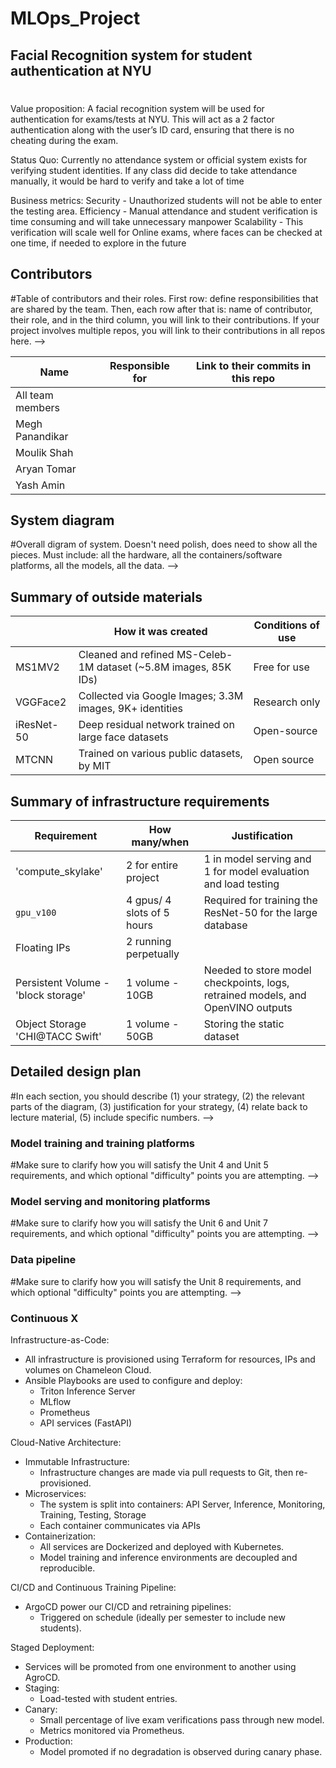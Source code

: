 # MLOps_Project


## Facial Recognition system for student authentication at NYU

# 
Value proposition: 
A facial recognition system will be used for authentication for exams/tests at NYU. This will act as a 2 factor authentication along with the user’s ID card, ensuring that there is no cheating during the exam.

Status Quo: Currently no attendance system or official system exists for verifying student identities. If any class did decide to take attendance manually, it would be hard to verify and take a lot of time

Business metrics:
Security - Unauthorized students will not be able to enter the testing area.
Efficiency - Manual attendance and student verification is time consuming and will take unnecessary manpower
Scalability - This verification will scale well for Online exams, where faces can be checked at one time, if needed to explore in the future

## Contributors

#Table of contributors and their roles. 
First row: define responsibilities that are shared by the team. 
Then, each row after that is: name of contributor, their role, and in the third column, 
you will link to their contributions. If your project involves multiple repos, you will 
link to their contributions in all repos here. -->

| Name                            | Responsible for | Link to their commits in this repo |
|---------------------------------|-----------------|------------------------------------|
| All team members                |                 |                                    |
| Megh Panandikar                 |                 |                                    |
| Moulik Shah                     |                 |                                    |
| Aryan Tomar                     |                 |                                    |
| Yash Amin                       |                 |                                    |


## System diagram

#Overall digram of system. Doesn't need polish, does need to show all the pieces. 
Must include: all the hardware, all the containers/software platforms, all the models, 
all the data. -->

## Summary of outside materials

|              | How it was created | Conditions of use |
|--------------|--------------------|-------------------|
| MS1MV2       |  	Cleaned and refined MS-Celeb-1M dataset (~5.8M images, 85K IDs)                  |       Free for use           |
| VGGFace2     |    Collected via Google Images; 3.3M images, 9K+ identities                |         Research only          |
| iResNet-50   |    Deep residual network trained on large face datasets               |          Open-source         |
| MTCNN        |    Trained on various public datasets, by MIT                |         Open source         |


## Summary of infrastructure requirements

| Requirement     | How many/when                                     | Justification |
|-----------------|---------------------------------------------------|---------------|
| 'compute_skylake' | 2 for entire project                   | 1 in model serving and 1 for model evaluation and load testing           |
| `gpu_v100`     | 4 gpus/ 4 slots of 5 hours                        |       Required for training the ResNet-50 for the large database        |
| Floating IPs    | 2 running perpetually |               |    1 for model serving api, 1 for monitoring while training, testing and serving
| Persistent Volume  - 'block storage'   |                1 volume - 10GB                                  |       Needed to store model checkpoints, logs, retrained models, and OpenVINO outputs        |
| Object Storage 'CHI@TACC Swift' |   1 volume - 50GB     |  Storing the static dataset

## Detailed design plan

#In each section, you should describe (1) your strategy, (2) the relevant parts of the 
diagram, (3) justification for your strategy, (4) relate back to lecture material, 
(5) include specific numbers. -->

### Model training and training platforms

#Make sure to clarify how you will satisfy the Unit 4 and Unit 5 requirements, 
and which optional "difficulty" points you are attempting. -->

### Model serving and monitoring platforms

#Make sure to clarify how you will satisfy the Unit 6 and Unit 7 requirements, 
and which optional "difficulty" points you are attempting. -->

### Data pipeline

#Make sure to clarify how you will satisfy the Unit 8 requirements,  and which 
optional "difficulty" points you are attempting. -->

### Continuous X

Infrastructure-as-Code:
- All infrastructure is provisioned using Terraform for resources, IPs and volumes on Chameleon Cloud.
- Ansible Playbooks are used to configure and deploy:
  - Triton Inference Server
  - MLflow
  - Prometheus
  - API services (FastAPI)

Cloud-Native Architecture:
- Immutable Infrastructure:
  - Infrastructure changes are made via pull requests to Git, then re-provisioned.
- Microservices:
  - The system is split into containers: API Server, Inference, Monitoring, Training, Testing, Storage
  - Each container communicates via APIs
- Containerization:
  - All services are Dockerized and deployed with Kubernetes.
  - Model training and inference environments are decoupled and reproducible.

CI/CD and Continuous Training Pipeline:
- ArgoCD power our CI/CD and retraining pipelines:
  - Triggered on schedule (ideally per semester to include new students).

Staged Deployment:
- Services will be promoted from one environment to another using AgroCD.
- Staging:
  - Load-tested with student entries.
- Canary:
  - Small percentage of live exam verifications pass through new model.
  - Metrics monitored via Prometheus.
- Production:
  - Model promoted if no degradation is observed during canary phase.





